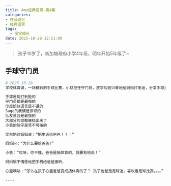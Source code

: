 ```yaml
---
title: Amy经典语录-第4篇
categories:
- 往昔追忆
- 经典语录
tags:
  - 宝宝成长
date: 2025-10-29 12:51:00
---
```


> 孩子10岁了，新加坡政府小学4年级，明年开始5年级了~


## 手球守门员

```bash
# 2025-10-28
学校体育课，一场精彩的手球比赛，小慈担任守门员，放学后她兴奋地给妈妈打电话，分享手球比赛的快乐：

手球是能打到脸的
守门员都是最强的
印度姐妹语言是不通的
Sage的表情是惊讶的
队友说我是最强的
大部分的球都被档出来了
小慈的防守是坚不可摧的

突然她对妈妈说：“把电话给爸爸！！！”

妈妈问：“为什么要给爸爸?”

小慈：“哎呀，你不懂，爸爸是搞体育的，我要和他说！”

妈妈很不情愿地把手机给爸爸接听，

心里嘀咕：“怎么在孩子心里爸爸变成搞体育的了？ 孩子他爸是足球迷，喜欢看足球比赛。。。。”

----


```